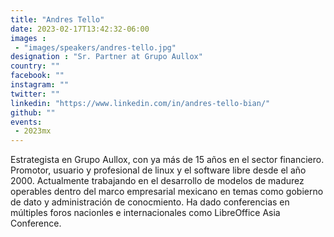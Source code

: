```yaml
---
title: "Andres Tello"
date: 2023-02-17T13:42:32-06:00
images : 
 - "images/speakers/andres-tello.jpg"
designation : "Sr. Partner at Grupo Aullox"
country: ""
facebook: ""
instagram: ""
twitter: ""
linkedin: "https://www.linkedin.com/in/andres-tello-bian/"
github: ""
events: 
 - 2023mx
---
```


Estrategista en Grupo Aullox, con ya más de 15 años en el sector financiero. Promotor, usuario y profesional de linux y el software libre desde el año 2000. Actualmente trabajando en el desarrollo de modelos de madurez operables dentro del marco empresarial mexicano en temas como gobierno de dato y administración de conocmiento. Ha dado conferencias en múltiples foros nacionles e  internacionales como LibreOffice Asia Conference.
